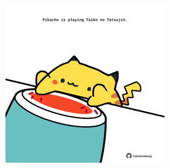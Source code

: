 <!-- built at 02/04/2025, 06:00:27 UTC -->
<p align="center">
  <img width="500" height="500" src="./ReadmeImage.svg">
</p>
